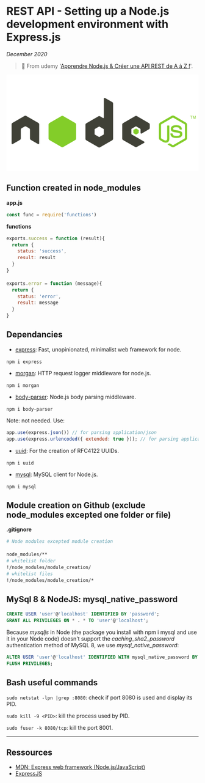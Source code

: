 # REST API - Setting up a Node.js development environment with Express.js

*December 2020*

> 🔨 From udemy '[Apprendre Node.js & Créer une API REST de A à Z !](https://www.udemy.com/course/nodejs-api-rest/)'.


![Node Logo](_readme-img/nodejs-logo.png)

## Function created in node_modules

**app.js**

````js
const func = require('functions')
````


**functions**

````js
exports.success = function (result){
  return {
    status: 'success',
    result: result
  }
}

exports.error = function (message){
  return {
    status: 'error',
    result: message
  }
}
````

## Dependancies

- [express](https://www.npmjs.com/package/express): Fast, unopinionated, minimalist web framework for node.

`npm i express`

- [morgan](https://www.npmjs.com/package/morgan): HTTP request logger middleware for node.js.

`npm i morgan`

- [body-parser](https://www.npmjs.com/package/body-parser): Node.js body parsing middleware.

`npm i body-parser`

Note: not needed. Use:

````js
app.use(express.json()) // for parsing application/json
app.use(express.urlencoded({ extended: true })); // for parsing application/x-www-form-urlencoded
````
- [uuid](https://www.npmjs.com/package/uuid): For the creation of RFC4122 UUIDs.

`npm i uuid`

- [mysql](https://www.npmjs.com/package/mysql): MySQL client for Node.js.

`npm i mysql`

## Module creation on Github (exclude node_modules excepted one folder or file)

**.gitignore**

````bash
# Node modules excepted module creation

node_modules/**
# whitelist folder
!/node_modules/module_creation/
# whitelist files
!/node_modules/module_creation/*
````

## MySql 8 & NodeJS: mysql_native_password

````sql
CREATE USER 'user'@'localhost' IDENTIFIED BY 'password';
GRANT ALL PRIVILEGES ON * . * TO 'user'@'localhost';
````

Because *mysqljs* in Node (the package you install with npm i mysql and use it in your Node code) doesn't support the *caching_sha2_password* authentication method of MySQL 8, we use *mysql_native_password*:

````sql
ALTER USER 'user'@'localhost' IDENTIFIED WITH mysql_native_password BY 'new_password';
FLUSH PRIVILEGES;
````

## Bash useful commands

`sudo netstat -lpn |grep :8080`: check if port 8080 is used and display its PID.

`sudo kill -9 <PID>`: kill the process used by PID.

`sudo fuser -k 8080/tcp`: kill the port 8001.

------------------

## Ressources

- [MDN: Express web framework (Node.js/JavaScript)](https://developer.mozilla.org/en-US/docs/Learn/Server-side/Express_Nodejs)
- [ExpressJS](https://expressjs.com/fr/)
